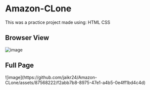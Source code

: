 # Amazon-CLone

This was a practice project made using:
HTML
CSS

<h2>Browser View</h2>

![image](https://github.com/jaikr24/Amazon-CLone/assets/87568222/88623e53-3cb6-4b46-b931-bd7a57fe31a8)

<h2>Full Page</h2>
![image](https://github.com/jaikr24/Amazon-CLone/assets/87568222/f2abb7b8-8975-47e1-a4b5-0e4ff1bd4c4d)

